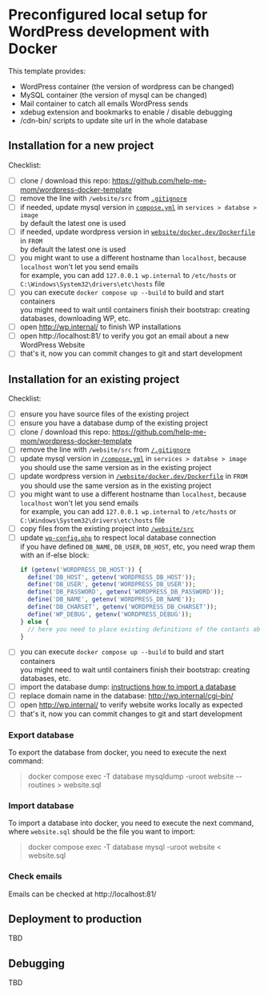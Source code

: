 # Preconfigured local setup for WordPress development with Docker

This template provides:

- WordPress container (the version of wordpress can be changed)
- MySQL container (the version of mysql can be changed)
- Mail container to catch all emails WordPress sends
- xdebug extension and bookmarks to enable / disable debugging
- /cdn-bin/ scripts to update site url in the whole database

## Installation for a new project

Checklist:

- [ ] clone / download this repo: https://github.com/help-me-mom/wordpress-docker-template
- [ ] remove the line with `/website/src` from [`.gitignore`](./.gitignore)
- [ ] if needed, update mysql version in [`compose.yml`](./compose.yml) in `services > databse > image`  
  by default the latest one is used
- [ ] if needed, update wordpress version in [`website/docker.dev/Dockerfile`](./website/docker.dev/Dockerfile)
  in `FROM`  
  by default the latest one is used
- [ ] you might want to use a different hostname than `localhost`, because `localhost` won't let you send emails  
  for example, you can add `127.0.0.1 wp.internal` to `/etc/hosts` or `C:\Windows\System32\drivers\etc\hosts` file
- [ ] you can execute `docker compose up --build` to build and start containers  
  you might need to wait until containers finish their bootstrap: creating databases, downloading WP, etc.
- [ ] open http://wp.internal/ to finish WP installations
- [ ] open http://localhost:81/ to verify you got an email about a new WordPress Website
- [ ] that's it, now you can commit changes to git and start development

## Installation for an existing project

Checklist:

- [ ] ensure you have source files of the existing project
- [ ] ensure you have a database dump of the existing project
- [ ] clone / download this repo: https://github.com/help-me-mom/wordpress-docker-template
- [ ] remove the line with `/website/src` from [`/.gitignore`](./.gitignore)
- [ ] update mysql version in [`/compose.yml`](./compose.yml) in `services > databse > image`  
  you should use the same version as in the existing project
- [ ] update wordpress version in [`/website/docker.dev/Dockerfile`](./website/docker.dev/Dockerfile) in `FROM`  
  you should use the same version as in the existing project
- [ ] you might want to use a different hostname than `localhost`, because `localhost` won't let you send emails  
  for example, you can add `127.0.0.1 wp.internal` to `/etc/hosts` or `C:\Windows\System32\drivers\etc\hosts` file
- [ ] copy files from the existing project into [`/website/src`](./website/src)
- [ ] update [`wp-config.php`](./website/src/wp-config.php) to respect local database connection  
  if you have defined `DB_NAME`, `DB_USER`, `DB_HOST`, etc, you need wrap them with an if-else block:
  ```php
  if (getenv('WORDPRESS_DB_HOST')) {
    define('DB_HOST', getenv('WORDPRESS_DB_HOST'));
    define('DB_USER', getenv('WORDPRESS_DB_USER'));
    define('DB_PASSWORD', getenv('WORDPRESS_DB_PASSWORD'));
    define('DB_NAME', getenv('WORDPRESS_DB_NAME'));
    define('DB_CHARSET', getenv('WORDPRESS_DB_CHARSET'));
    define('WP_DEBUG', getenv('WORDPRESS_DEBUG'));
  } else {
    // here you need to place existing definitions of the contants above
  }
  ```
- [ ] you can execute `docker compose up --build` to build and start containers  
  you might need to wait until containers finish their bootstrap: creating databases, etc.
- [ ] import the database dump: [instructions how to import a database](#import-database)
- [ ] replace domain name in the database: http://wp.internal/cgi-bin/
- [ ] open http://wp.internal/ to verify website works locally as expected
- [ ] that's it, now you can commit changes to git and start development

### Export database

To export the database from docker, you need to execute the next command:

> docker compose exec -T database mysqldump -uroot website --routines > website.sql

### Import database

To import a database into docker, you need to execute the next command,
where `website.sql` should be the file you want to import:

> docker compose exec -T database mysql -uroot website < website.sql

### Check emails

Emails can be checked at http://localhost:81/

## Deployment to production

TBD

## Debugging

TBD
